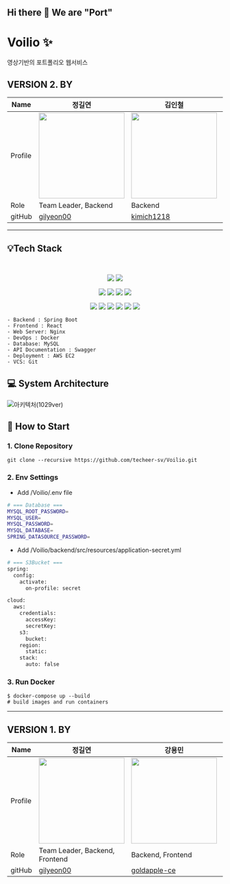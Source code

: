 ## Hi there 👋 We are "Port"

# Voilio ✨
영상기반의 포트폴리오 웹서비스

## VERSION 2. BY
| Name    | 정길연   |  김인철   |  양소연  |  김미영    |  김주언  |
| ------- | -------| ---------| ----- | -------- | -------- | 
| Profile | <img width="200px" src="https://avatars.githubusercontent.com/u/52391627?v=4">    | <img width="200px" src="https://avatars.githubusercontent.com/u/82080962?v=4" />  | <img width="200px" src="https://avatars.githubusercontent.com/u/125855539?v=4"/>    | <img width="200px" src="https://avatars.githubusercontent.com/u/96506175?v=4"/>  | <img width="200px" src="https://avatars.githubusercontent.com/u/91904079?v=4"/>  |
| Role    | Team Leader, Backend | Backend | Frontend   | Frontend | Backend |
| gitHub  | [gilyeon00](https://github.com/gilyeon00) | [kimich1218](https://github.com/kimich1218)   | [Xoeon](https://github.com/Xoeon)    |  [miyoung12](https://github.com/miyoung12) | [wndjs803](https://github.com/wndjs803) |

---

## 💡Tech Stack

<br>

<p align="center">
<img src="https://img.shields.io/badge/react-61DAFB?style=for-the-badge&logo=react&logoColor=black">
<img src="https://img.shields.io/badge/JavaScript-F7DF1E?style=for-the-badge&logo=JavaScript&logoColor=black">

</p>  
<p align="center">
<img src="https://img.shields.io/badge/Spring-6DB33F?style=for-the-badge&logo=SpringBoot&logoColor=white">
<img src="https://img.shields.io/badge/Spring Security-6DB33F?style=for-the-badge&logo=SpringSecurity&logoColor=white">
<img src="https://img.shields.io/badge/MySQL-4479A1?style=for-the-badge&logo=MySQL&logoColor=white"> <img src="https://img.shields.io/badge/NGINX-009639?style=for-the-badge&logo=NGINX&logoColor=white">
  </p>
<p align="center">
<img src="https://img.shields.io/badge/Amazon EC2-FF9900?style=for-the-badge&logo=Amazon EC2&logoColor=white"/>
<img src="https://img.shields.io/badge/Amazon S3-569A31?style=for-the-badge&logo=Amazon S3&logoColor=white"> 
<img src="https://img.shields.io/badge/GitKraken-179287?style=for-the-badge&logo=GitKraken&logoColor=white"> 
<img src="https://img.shields.io/badge/Docker-2496ED?style=for-the-badge&logo=Docker&logoColor=white"> 
<img src="https://img.shields.io/badge/Swagger-85EA2D?style=for-the-badge&logo=Swagger&logoColor=white">
<img src="https://img.shields.io/badge/GitHub Actions-2088FF?style=for-the-badge&logo=GitHub Actions&logoColor=white">

</p>

```
- Backend : Spring Boot
- Frontend : React
- Web Server: Nginx
- DevOps : Docker
- Database: MySQL
- API Documentation : Swagger
- Deployment : AWS EC2
- VCS: Git
```

## 💻 System Architecture
![아키텍처(1029ver)](https://github.com/techeer-sv/Voilio/assets/52391627/3984619a-677a-4ad3-a801-572317146fb6)


## 🚀 How to Start

### 1. Clone Repository 

```
git clone --recursive https://github.com/techeer-sv/Voilio.git
```


### 2. Env Settings

- Add /Voilio/.env file

```bash
# === Database ===
MYSQL_ROOT_PASSWORD=
MYSQL_USER=
MYSQL_PASSWORD=
MYSQL_DATABASE=
SPRING_DATASOURCE_PASSWORD=
```

- Add /Voilio/backend/src/resources/application-secret.yml

```bash
# === S3Bucket ===
spring:
  config:
    activate:
      on-profile: secret

cloud:
  aws:
    credentials:
      accessKey: 
      secretKey: 
    s3:
      bucket: 
    region:
      static: 
    stack:
      auto: false
```

### 3. Run Docker

```
$ docker-compose up --build   
# build images and run containers
```

---

## VERSION 1. BY
| Name    | 정길연   |  강용민   | 김인철  |  백한결    |
| ------- | -------| ---------| ----- | -------- | 
| Profile | <img width="200px" src="https://avatars.githubusercontent.com/u/52391627?v=4">    | <img width="200px" src="https://avatars.githubusercontent.com/u/84130518?v=4" />  | <img width="200px" src="https://avatars.githubusercontent.com/u/82080962?v=4"/>    | <img width="200px" src="https://avatars.githubusercontent.com/u/76465887?v=4"/>  |
| Role    | Team Leader, Backend, Frontend | Backend, Frontend | Backend   | Backend |
| gitHub  | [gilyeon00](https://github.com/gilyeon00) | [goldapple-ce](https://github.com/goldapple-ce)   | [kimich1218](https://github.com/kimich1218)    |  [snake7667](https://github.com/snake7667) |


